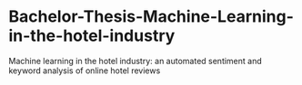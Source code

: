 # Bachelor-Thesis-Machine-Learning-in-the-hotel-industry
Machine learning in the hotel industry: an automated sentiment and keyword analysis of online hotel reviews
